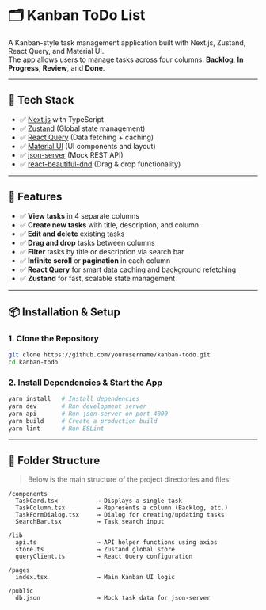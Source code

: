 # 🗂️ Kanban ToDo List

A Kanban-style task management application built with Next.js, Zustand, React Query, and Material UI.  
The app allows users to manage tasks across four columns: **Backlog**, **In Progress**, **Review**, and **Done**.

---

## 🚀 Tech Stack

- ✅ [Next.js](https://nextjs.org/) with TypeScript
- ✅ [Zustand](https://zustand-demo.pmnd.rs/) (Global state management)
- ✅ [React Query](https://tanstack.com/query/latest) (Data fetching + caching)
- ✅ [Material UI](https://mui.com/) (UI components and layout)
- ✅ [json-server](https://github.com/typicode/json-server) (Mock REST API)
- ✅ [react-beautiful-dnd](https://github.com/atlassian/react-beautiful-dnd) (Drag & drop functionality)

---

## 📝 Features

- ✅ **View tasks** in 4 separate columns
- ✅ **Create new tasks** with title, description, and column
- ✅ **Edit and delete** existing tasks
- ✅ **Drag and drop** tasks between columns
- ✅ **Filter** tasks by title or description via search bar
- ✅ **Infinite scroll** or **pagination** in each column
- ✅ **React Query** for smart data caching and background refetching
- ✅ **Zustand** for fast, scalable state management

---

## 📦 Installation & Setup

### 1. Clone the Repository

```bash
git clone https://github.com/yourusername/kanban-todo.git
cd kanban-todo
```

### 2. Install Dependencies & Start the App

```bash
yarn install   # Install dependencies
yarn dev       # Run development server
yarn api       # Run json-server on port 4000
yarn build     # Create a production build
yarn lint      # Run ESLint
```

---

## 📁 Folder Structure

> Below is the main structure of the project directories and files:

```plaintext
/components
  TaskCard.tsx           → Displays a single task
  TaskColumn.tsx         → Represents a column (Backlog, etc.)
  TaskFormDialog.tsx     → Dialog for creating/updating tasks
  SearchBar.tsx          → Task search input

/lib
  api.ts                 → API helper functions using axios
  store.ts               → Zustand global store
  queryClient.ts         → React Query configuration

/pages
  index.tsx              → Main Kanban UI logic

/public
  db.json                → Mock task data for json-server

```
